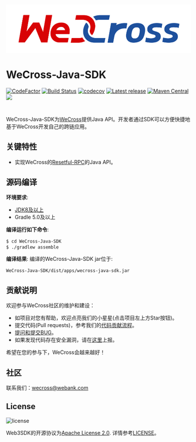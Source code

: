 ![](docs/images/menu_logo_wecross.svg)

# WeCross-Java-SDK
[![CodeFactor](https://www.codefactor.io/repository/github/webankfintech/wecross-Java-SDK/badge)](https://www.codefactor.io/repository/github/webankfintech/wecross-Java-SDK) [![Build Status](https://travis-ci.org/WeBankFinTech/WeCross-Java-SDK.svg?branch=dev)](https://travis-ci.org/WeBankFinTech/WeCross-Java-SDK) [![codecov](https://codecov.io/gh/WeBankFinTech/WeCross-Java-SDK/branch/dev/graph/badge.svg)](https://codecov.io/gh/WeBankFinTech/WeCross-Java-SDK) [![Latest release](https://img.shields.io/github/release/WeBankFinTech/WeCross-Java-Sdk.svg)](https://github.com/WeBankFinTech/WeCross-Java-SDK/releases/latest)
[![Maven Central](https://img.shields.io/maven-central/v/com.webank.wecross/wecross-client.svg?label=Maven%20Central)]() ![](https://img.shields.io/github/license/WeBankFinTech/WeCross-Java-SDK) 
#
WeCross-Java-SDK为[WeCross](https://github.com/WeBankFinTech/WeCross)提供Java API。开发者通过SDK可以方便快捷地基于WeCross开发自己的跨链应用。

## 关键特性

- 实现WeCross的[Resetful-RPC](https://wecross.readthedocs.io/zh_CN/latest/docs/manual/api.html)的Java API。

## 源码编译

**环境要求**:

  - [JDK8及以上](https://fisco-bcos-documentation.readthedocs.io/zh_CN/latest/docs/sdk/sdk.html#id1)
  - Gradle 5.0及以上

**编译运行如下命令**:

```shell
$ cd WeCross-Java-SDK
$ ./gradlew assemble
```

**编译结果**: 
编译的WeCross-Java-SDK jar位于:

```shell
WeCross-Java-SDK/dist/apps/wecross-java-sdk.jar
```

## 贡献说明

欢迎参与WeCross社区的维护和建设：

- 如项目对您有帮助，欢迎点亮我们的小星星(点击项目左上方Star按钮)。
- 提交代码(Pull requests)，参考我们的[代码贡献流程](CONTRIBUTING_CN.md)。
- [提问和提交BUG](https://github.com/WeBankFinTech/WeCross-Java-SDK/issues/new)。
- 如果发现代码存在安全漏洞，请在[这里](https://security.webank.com)上报。

希望在您的参与下，WeCross会越来越好！

## 社区
联系我们：wecross@webank.com

## License

![license](http://img.shields.io/badge/license-Apache%20v2-blue.svg)

Web3SDK的开源协议为[Apache License 2.0](http://www.apache.org/licenses/). 详情参考[LICENSE](./LICENSE)。